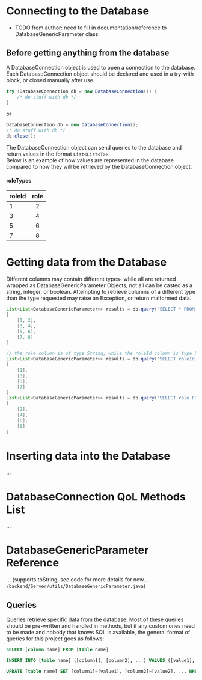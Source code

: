 # Connecting to the Database
- TODO from author: need to fill in documentation/reference to DatabaseGenericParameter class

## Before getting anything from the database
A DatabaseConnection object is used to open a connection to the database. Each DatabaseConnection object should be declared and used in a try-with block, or closed manually after use.

```Java
try (DatabaseConnection db = new DatabaseConnection()) {
    /* do stuff with db */
}
```
or
```Java
DatabaseConnection db = new DatabaseConnection();
/* do stuff with db */
db.close();
```

The DatabaseConnection object can send queries to the database and return values in the format ``List<List<T>>``.\
Below is an example of how values are represented in the database compared to how they will be retrieved by the DatabaseConnection object.

#### roleTypes
| roleId | role |
| :--- | :---: |
|1|2|
|3|4|
|5|6|
|7|8|

# Getting data from the Database
Different columns may contain different types- while all are returned wrapped as DatabaseGenericParameter Objects, not all can be casted as a string, integer, or boolean. Attempting to retrieve columns of a different type than the type requested may raise an Exception, or return malformed data.
```Java
List<List<DatabaseGenericParameter>> results = db.query("SELECT * FROM roleTypes");
[
    [1, 2],
    [3, 4],
    [5, 6],
    [7, 8]
]

// the role column is of type String, while the roleId column is type byte[32].
List<List<DatabaseGenericParameter>> results = db.query("SELECT roleId FROM roleTypes");
[
    [1],
    [3],
    [5],
    [7]
]
List<List<DatabaseGenericParameter>> results = db.query("SELECT role FROM roleTypes");
[
    [2],
    [4],
    [6],
    [8]
]
```
# Inserting data into the Database
...
# DatabaseConnection QoL Methods List
...
# DatabaseGenericParameter Reference
... (supports toString, see code for more details for now... `/backend/Server/utils/DatabaseGenericParameter.java`)

## Queries
Queries retrieve specific data from the database. Most of these queries should be pre-written and handled in methods, but if any custom ones need to be made and nobody that knows SQL is available, the general format of queries for this project goes as follows:
```SQL
SELECT [column name] FROM [table name]
```
```SQL
INSERT INTO [table name] ([column1], [column2], ...) VALUES ([value1], [value2], ...)
```
```SQL
UPDATE [table name] SET [column1]=[value1], [column2]=[value2], ... WHERE [selectors], ...
```